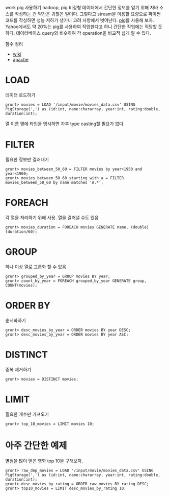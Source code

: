 work
pig 사용하기
hadoop, pig
비정형 데이터에서 간단한 정보를 얻기 위해 자바 소스를 작성하는 건 약간은 귀찮은 일이다.
그렇다고 stream을 이용할 요량으로 파이썬 코드를 작성하면 성능 저하가 생기니 고려 사항에서 벗어난다.
[pig](http://wiki.apache.org/pig/)를 사용해 보자. 
Yahoo에서도 약 20%는 pig를 사용하여 작업한다고 하니 간단한 작업에는 적당할 듯 하다.
데이터베이스 query와 비슷하여 각 operation을 비교적 쉽게 알 수 있다.

함수 정리 
 
 * [wiki](http://wiki.apache.org/pig/PigLatin)
 * [apache](http://pig.apache.org/docs/r0.12.0/func.html) 

# LOAD
데이터 로드하기

    grunt> movies = LOAD '/input/movie/movies_data.csv' USING PigStorage(',') as (id:int, name:chararray, year:int, rating:double, duration:int);

열 이름 옆에 타입을 명시하면 차후 type casting할 필요가 없다. 

# FILTER
필요한 정보만 걸러내기
    
    grunt> movies_between_50_60 = FILTER movies by year>1950 and year<1960;
    grunt> movies_between_50_60_starting_with_a = FILTER movies_between_50_60 by name matches 'A.*';

# FOREACH
각 열을 처리하기 위해 사용. 열을 걸러낼 수도 있음

    grunt> movies_duration = FOREACH movies GENERATE name, (double)(duration/60);
    
# GROUP
하나 이상 열로 그룹화 할 수 있음

    grunt> grouped_by_year = GROUP movies BY year;
    grunt> count_by_year = FOREACH grouped_by_year GENERATE group, COUNT(movies);
    
# ORDER BY
순서화하기 

    grunt> desc_movies_by_year = ORDER movies BY year DESC;
    grunt> desc_movies_by_year = ORDER movies BY year ASC;

# DISTINCT
중복 제거하기

    grunt> movies = DISTINCT movies;
    
# LIMIT
필요한 개수만 가져오기

    grunt> top_10_movies = LIMIT movies 10;

# 아주 간단한 예제
별점을 많이 받은 영화 top 10을 구해보자.
    
    grunt> raw_dep_movies = LOAD '/input/movie/movies_data.csv' USING PigStorage(',') as (id:int, name:chararray, year:int, rating:double, duration:int);
    grunt> desc_movies_by_rating = ORDER raw_movies BY rating DESC;
    grunt> top10_movies = LIMIT desc_movies_by_rating 10;
